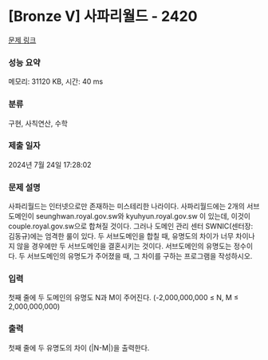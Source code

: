 # [Bronze V] 사파리월드 - 2420 

[문제 링크](https://www.acmicpc.net/problem/2420) 

### 성능 요약

메모리: 31120 KB, 시간: 40 ms

### 분류

구현, 사칙연산, 수학

### 제출 일자

2024년 7월 24일 17:28:02

### 문제 설명

<p>사파리월드는 인터넷으로만 존재하는 미스테리한 나라이다. 사파리월드에는 2개의 서브도메인이 seunghwan.royal.gov.sw와 kyuhyun.royal.gov.sw 이 있는데, 이것이 couple.royal.gov.sw으로 합쳐질 것이다. 그러나 도메인 관리 센터 SWNIC(센터장: 김동규)에는 엄격한 룰이 있다. 두 서브도메인을 합칠 때, 유명도의 차이가 너무 차이나지 않을 경우에만 두 서브도메인을 결혼시키는 것이다. 서브도메인의 유명도는 정수이다. 두 서브도메인의 유명도가 주어졌을 때, 그 차이를 구하는 프로그램을 작성하시오.</p>

### 입력 

 <p>첫째 줄에 두 도메인의 유명도 N과 M이 주어진다. (-2,000,000,000 ≤ N, M ≤ 2,000,000,000)</p>

### 출력 

 <p>첫째 줄에 두 유명도의 차이 (|N-M|)을 출력한다.</p>

